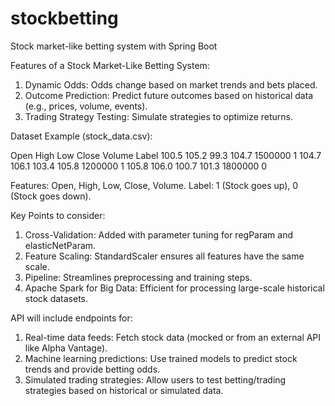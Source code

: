 # stockbetting
Stock market-like betting system with Spring Boot

Features of a Stock Market-Like Betting System:

1. Dynamic Odds: Odds change based on market trends and bets placed.
2. Outcome Prediction: Predict future outcomes based on historical data (e.g., prices, volume, events).
3. Trading Strategy Testing: Simulate strategies to optimize returns.

Dataset Example (stock_data.csv):

Open	High	Low	Close	Volume	Label
100.5	105.2	99.3	104.7	1500000	1
104.7	106.1	103.4	105.8	1200000	1
105.8	106.0	100.7	101.3	1800000	0

Features: Open, High, Low, Close, Volume.
Label: 1 (Stock goes up), 0 (Stock goes down).

Key Points to consider:
1. Cross-Validation: Added with parameter tuning for regParam and elasticNetParam.
2. Feature Scaling: StandardScaler ensures all features have the same scale.
3. Pipeline: Streamlines preprocessing and training steps.
4. Apache Spark for Big Data: Efficient for processing large-scale historical stock datasets.

API will include endpoints for:
1. Real-time data feeds: Fetch stock data (mocked or from an external API like Alpha Vantage).
2. Machine learning predictions: Use trained models to predict stock trends and provide betting odds.
3. Simulated trading strategies: Allow users to test betting/trading strategies based on historical or simulated data.